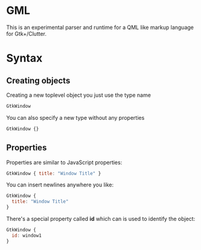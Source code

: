 # GML

This is an experimental parser and runtime for a QML like markup language
for Gtk+/Clutter.

# Syntax

## Creating objects

Creating a new toplevel object you just use the type name

```javascript
GtkWindow
```

You can also specify a new type without any properties

```javascript
GtkWindow {}
```

## Properties

Properties are similar to JavaScript properties:

```javascript
GtkWindow { title: "Window Title" }
```

You can insert newlines anywhere you like:

```javascript
GtkWindow {
  title: "Window Title"
}
```

There's a special property called **id** which can is used to identify the object:

```javascript
GtkWindow {
  id: window1
}
```

